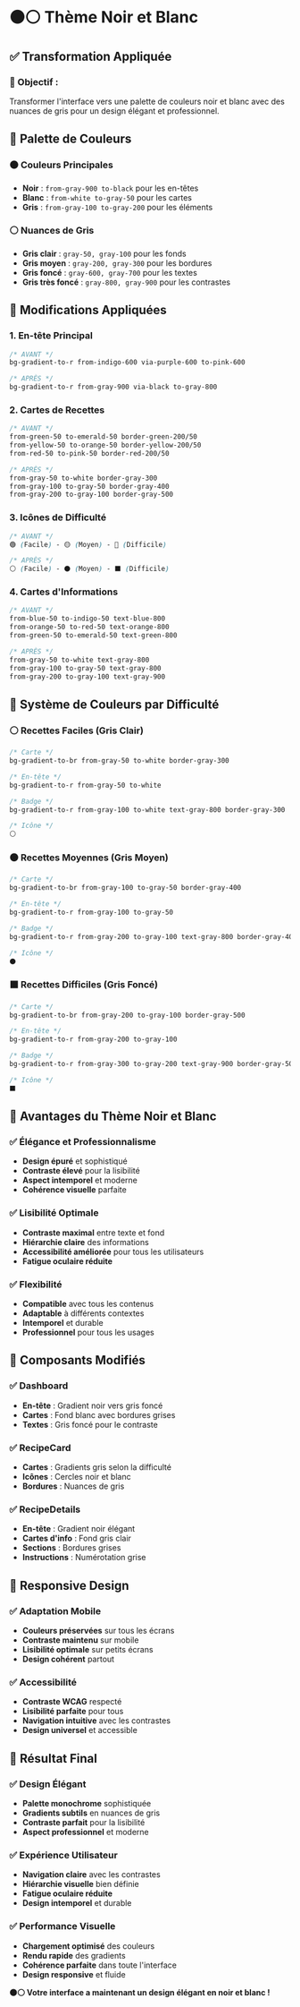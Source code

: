 # ⚫⚪ Thème Noir et Blanc

## ✅ Transformation Appliquée

### **🎯 Objectif :**

Transformer l'interface vers une palette de couleurs noir et blanc avec des nuances de gris pour un design élégant et professionnel.

## 🎨 Palette de Couleurs

### **⚫ Couleurs Principales**

- **Noir** : `from-gray-900 to-black` pour les en-têtes
- **Blanc** : `from-white to-gray-50` pour les cartes
- **Gris** : `from-gray-100 to-gray-200` pour les éléments

### **⚪ Nuances de Gris**

- **Gris clair** : `gray-50, gray-100` pour les fonds
- **Gris moyen** : `gray-200, gray-300` pour les bordures
- **Gris foncé** : `gray-600, gray-700` pour les textes
- **Gris très foncé** : `gray-800, gray-900` pour les contrastes

## 🚀 Modifications Appliquées

### **1. En-tête Principal**

```css
/* AVANT */
bg-gradient-to-r from-indigo-600 via-purple-600 to-pink-600

/* APRÈS */
bg-gradient-to-r from-gray-900 via-black to-gray-800
```

### **2. Cartes de Recettes**

```css
/* AVANT */
from-green-50 to-emerald-50 border-green-200/50
from-yellow-50 to-orange-50 border-yellow-200/50
from-red-50 to-pink-50 border-red-200/50

/* APRÈS */
from-gray-50 to-white border-gray-300
from-gray-100 to-gray-50 border-gray-400
from-gray-200 to-gray-100 border-gray-500
```

### **3. Icônes de Difficulté**

```css
/* AVANT */
🟢 (Facile) - 🟡 (Moyen) - 🔴 (Difficile)

/* APRÈS */
⚪ (Facile) - ⚫ (Moyen) - ⬛ (Difficile)
```

### **4. Cartes d'Informations**

```css
/* AVANT */
from-blue-50 to-indigo-50 text-blue-800
from-orange-50 to-red-50 text-orange-800
from-green-50 to-emerald-50 text-green-800

/* APRÈS */
from-gray-50 to-white text-gray-800
from-gray-100 to-gray-50 text-gray-800
from-gray-200 to-gray-100 text-gray-900
```

## 🎯 Système de Couleurs par Difficulté

### **⚪ Recettes Faciles (Gris Clair)**

```css
/* Carte */
bg-gradient-to-br from-gray-50 to-white border-gray-300

/* En-tête */
bg-gradient-to-r from-gray-50 to-white

/* Badge */
bg-gradient-to-r from-gray-100 to-white text-gray-800 border-gray-300

/* Icône */
⚪
```

### **⚫ Recettes Moyennes (Gris Moyen)**

```css
/* Carte */
bg-gradient-to-br from-gray-100 to-gray-50 border-gray-400

/* En-tête */
bg-gradient-to-r from-gray-100 to-gray-50

/* Badge */
bg-gradient-to-r from-gray-200 to-gray-100 text-gray-800 border-gray-400

/* Icône */
⚫
```

### **⬛ Recettes Difficiles (Gris Foncé)**

```css
/* Carte */
bg-gradient-to-br from-gray-200 to-gray-100 border-gray-500

/* En-tête */
bg-gradient-to-r from-gray-200 to-gray-100

/* Badge */
bg-gradient-to-r from-gray-300 to-gray-200 text-gray-900 border-gray-500

/* Icône */
⬛
```

## 🎨 Avantages du Thème Noir et Blanc

### **✅ Élégance et Professionnalisme**

- **Design épuré** et sophistiqué
- **Contraste élevé** pour la lisibilité
- **Aspect intemporel** et moderne
- **Cohérence visuelle** parfaite

### **✅ Lisibilité Optimale**

- **Contraste maximal** entre texte et fond
- **Hiérarchie claire** des informations
- **Accessibilité améliorée** pour tous les utilisateurs
- **Fatigue oculaire réduite**

### **✅ Flexibilité**

- **Compatible** avec tous les contenus
- **Adaptable** à différents contextes
- **Intemporel** et durable
- **Professionnel** pour tous les usages

## 🚀 Composants Modifiés

### **✅ Dashboard**

- **En-tête** : Gradient noir vers gris foncé
- **Cartes** : Fond blanc avec bordures grises
- **Textes** : Gris foncé pour le contraste

### **✅ RecipeCard**

- **Cartes** : Gradients gris selon la difficulté
- **Icônes** : Cercles noir et blanc
- **Bordures** : Nuances de gris

### **✅ RecipeDetails**

- **En-tête** : Gradient noir élégant
- **Cartes d'info** : Fond gris clair
- **Sections** : Bordures grises
- **Instructions** : Numérotation grise

## 📱 Responsive Design

### **✅ Adaptation Mobile**

- **Couleurs préservées** sur tous les écrans
- **Contraste maintenu** sur mobile
- **Lisibilité optimale** sur petits écrans
- **Design cohérent** partout

### **✅ Accessibilité**

- **Contraste WCAG** respecté
- **Lisibilité parfaite** pour tous
- **Navigation intuitive** avec les contrastes
- **Design universel** et accessible

## 🎯 Résultat Final

### **✅ Design Élégant**

- **Palette monochrome** sophistiquée
- **Gradients subtils** en nuances de gris
- **Contraste parfait** pour la lisibilité
- **Aspect professionnel** et moderne

### **✅ Expérience Utilisateur**

- **Navigation claire** avec les contrastes
- **Hiérarchie visuelle** bien définie
- **Fatigue oculaire réduite**
- **Design intemporel** et durable

### **✅ Performance Visuelle**

- **Chargement optimisé** des couleurs
- **Rendu rapide** des gradients
- **Cohérence parfaite** dans toute l'interface
- **Design responsive** et fluide

**⚫⚪ Votre interface a maintenant un design élégant en noir et blanc !**
